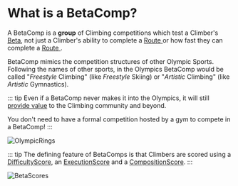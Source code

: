 # What is a BetaComp?

A BetaComp is a **group** of Climbing competitions which test a Climber's [<beta>Beta</beta>](/guide/What/WhatBeta), not just a Climber's ability to complete a [ <route>Route</route> ](/reference/Route/RouteOverview) or how fast they can complete a [ <route>Route</route> ](/reference/Route/RouteOverview).

BetaComp mimics the competition structures of other Olympic Sports. Following the names of other  sports, in the Olympics BetaComp would be called "*Freestyle* Climbing" (like *Freestyle* Skiing) or "*Artistic* Climbing" (like *Artistic* Gymnastics).


::: tip Even if a BetaComp never makes it into the Olympics, it will still [provide value](/guide/Why/AddValue) to the Climbing community and beyond.

You don't need to have a formal competition hosted by a gym to compete in a BetaComp! 
:::

![OlympicRings](/OlympicRings.png)

::: tip The defining feature of BetaComps is that Climbers are scored using a [DifficultyScore](/reference/Score/Difficulty/Overview), an [ExecutionScore](/reference/Score/Execution/Overview) and a [CompositionScore](/reference/Score/Composition/Overview).
:::


![BetaScores](/BetaScore/BetaScores.png)







